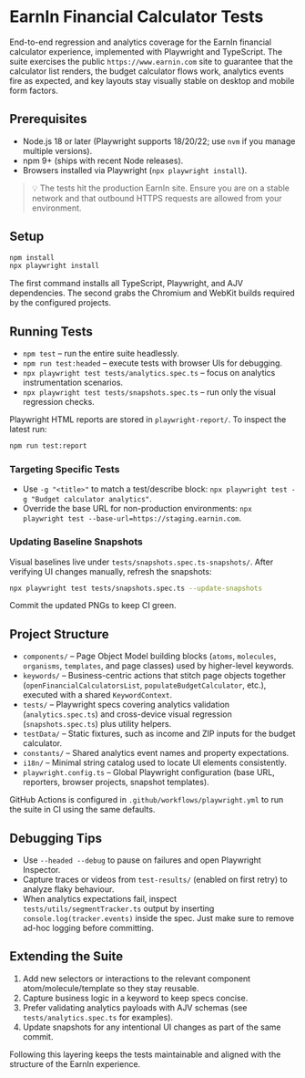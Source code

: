 # EarnIn Financial Calculator Tests

End-to-end regression and analytics coverage for the EarnIn financial calculator experience, implemented with Playwright and TypeScript. The suite exercises the public `https://www.earnin.com` site to guarantee that the calculator list renders, the budget calculator flows work, analytics events fire as expected, and key layouts stay visually stable on desktop and mobile form factors.

## Prerequisites

- Node.js 18 or later (Playwright supports 18/20/22; use `nvm` if you manage multiple versions).
- npm 9+ (ships with recent Node releases).
- Browsers installed via Playwright (`npx playwright install`).

> 💡 The tests hit the production EarnIn site. Ensure you are on a stable network and that outbound HTTPS requests are allowed from your environment.

## Setup

```bash
npm install
npx playwright install
```

The first command installs all TypeScript, Playwright, and AJV dependencies. The second grabs the Chromium and WebKit builds required by the configured projects.

## Running Tests

- `npm test` &ndash; run the entire suite headlessly.
- `npm run test:headed` &ndash; execute tests with browser UIs for debugging.
- `npx playwright test tests/analytics.spec.ts` &ndash; focus on analytics instrumentation scenarios.
- `npx playwright test tests/snapshots.spec.ts` &ndash; run only the visual regression checks.

Playwright HTML reports are stored in `playwright-report/`. To inspect the latest run:

```bash
npm run test:report
```

### Targeting Specific Tests

- Use `-g "<title>"` to match a test/describe block: `npx playwright test -g "Budget calculator analytics"`.
- Override the base URL for non-production environments: `npx playwright test --base-url=https://staging.earnin.com`.

### Updating Baseline Snapshots

Visual baselines live under `tests/snapshots.spec.ts-snapshots/`. After verifying UI changes manually, refresh the snapshots:

```bash
npx playwright test tests/snapshots.spec.ts --update-snapshots
```

Commit the updated PNGs to keep CI green.

## Project Structure

- `components/` &ndash; Page Object Model building blocks (`atoms`, `molecules`, `organisms`, `templates`, and page classes) used by higher-level keywords.
- `keywords/` &ndash; Business-centric actions that stitch page objects together (`openFinancialCalculatorsList`, `populateBudgetCalculator`, etc.), executed with a shared `KeywordContext`.
- `tests/` &ndash; Playwright specs covering analytics validation (`analytics.spec.ts`) and cross-device visual regression (`snapshots.spec.ts`) plus utility helpers.
- `testData/` &ndash; Static fixtures, such as income and ZIP inputs for the budget calculator.
- `constants/` &ndash; Shared analytics event names and property expectations.
- `i18n/` &ndash; Minimal string catalog used to locate UI elements consistently.
- `playwright.config.ts` &ndash; Global Playwright configuration (base URL, reporters, browser projects, snapshot templates).

GitHub Actions is configured in `.github/workflows/playwright.yml` to run the suite in CI using the same defaults.

## Debugging Tips

- Use `--headed --debug` to pause on failures and open Playwright Inspector.
- Capture traces or videos from `test-results/` (enabled on first retry) to analyze flaky behaviour.
- When analytics expectations fail, inspect `tests/utils/segmentTracker.ts` output by inserting `console.log(tracker.events)` inside the spec. Just make sure to remove ad-hoc logging before committing.

## Extending the Suite

1. Add new selectors or interactions to the relevant component atom/molecule/template so they stay reusable.
2. Capture business logic in a keyword to keep specs concise.
3. Prefer validating analytics payloads with AJV schemas (see `tests/analytics.spec.ts` for examples).
4. Update snapshots for any intentional UI changes as part of the same commit.

Following this layering keeps the tests maintainable and aligned with the structure of the EarnIn experience.

